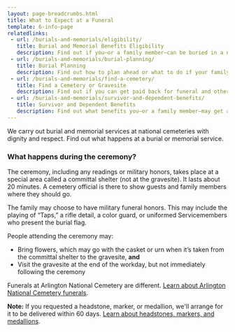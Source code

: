 ```yaml
---
layout: page-breadcrumbs.html
title: What to Expect at a Funeral
template: 6-info-page
relatedlinks:  
 - url: /burials-and-memorials/eligibility/
   title: Burial and Memorial Benefits Eligibility
   description: Find out if you—or a family member—can be buried in a national VA cemetery or get other burial honors.
 - url: /burials-and-memorials/burial-planning/
   title: Burial Planning
   description: Find out how to plan ahead or what to do if your family member has just died.
 - url: /burials-and-memorials/find-a-cemetery/
   title: Find a Cemetery or Gravesite
   description: Find out if you can get paid back for funeral and other burial costs.
 - url: /burials-and-memorials/survivor-and-dependent-benefits/
   title: Survivor and Dependent Benefits
   description: Find out what benefits you—or a family member—may get after the loss of a Veteran.
---
```


We carry out burial and memorial services at national cemeteries with dignity and respect. Find out what happens at a burial or memorial service. 

### What happens during the ceremony?

The ceremony, including any readings or military honors, takes place at a special area called a committal shelter (not at the gravesite). It lasts about 20 minutes. A cemetery official is there to show guests and family members where they should go. 

The family may choose to have military funeral honors. This may include the playing of “Taps,” a rifle detail, a color guard, or uniformed Servicemembers who present the burial flag. 

People attending the ceremony may:
- Bring flowers, which may go with the casket or urn when it’s taken from the committal shelter to the gravesite, **and**
- Visit the gravesite at the end of the workday, but not immediately following the ceremony

Funerals at Arlington National Cemetery are different. [Learn about Arlington National Cemetery funerals](http://www.arlingtoncemetery.mil/Funerals/About-Funerals). 

**Note:** If you requested a headstone, marker, or medallion, we'll arrange for it to be delivered within 60 days. [Learn about headstones, markers, and medallions](/burials-and-memorials/burial-planning/headstones-markers-medallions/).

